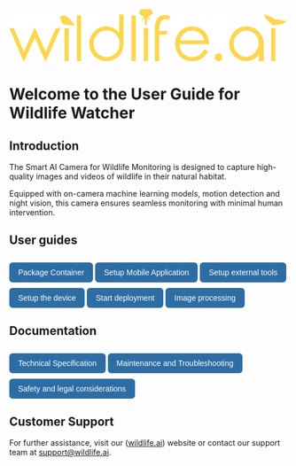 ![Alt text](images/wildlife-ai-logo.png)

# Welcome to the User Guide for Wildlife Watcher

## Introduction

The Smart AI Camera for Wildlife Monitoring is designed to capture high-quality images and videos of wildlife in their natural habitat.  

Equipped with on-camera machine learning models, motion detection and night vision, this camera ensures seamless monitoring with minimal human intervention.

## User guides

<style>
.button-nav {
  display: inline-block;
  padding: 10px 16px;
  background-color: #2e6da4;
  color: white;
  text-decoration: none;
  border-radius: 6px;
  font-family: sans-serif;
  margin-top: 10px;
}
</style>

<p>
  <a href="./_pages/md/wildlife_watcher_user_guide_package_container" class="button-nav">Package Container</a>
  <a href="./_pages/md/wildlife_watcher_user_guide_setup_mobile_app" class="button-nav">Setup Mobile Application</a>
  <a href="_pages/md/wildlife_watcher_user_guide_setup_extenal_tool" class="button-nav">Setup external tools</a>
  <a href="_pages/md/wildlife_watcher_user_guide_setup_the_device" class="button-nav">Setup the device</a>
  <a href="_pages/md/wildlife_watcher_user_guide_start_a_deployment" class="button-nav">Start deployment</a>
  <a href="_pages/md/wildlife_watcher_user_guide_image_processing" class="button-nav">Image processing</a>
</p>

## Documentation

<p>
  <a href="_pages/md/misc/device_spec" class="button-nav">Technical Specification</a>
  <a href="_pages/md/misc/maintenance" class="button-nav">Maintenance and Troubleshooting</a>
  <a href="_pages/md/misc/safety_legal" class="button-nav">Safety and legal considerations</a>
</p>

## Customer Support

For further assistance, visit our ([wildlife.ai](https://wildlife.ai/)) website or contact our support team at <support@wildlife.ai>.


